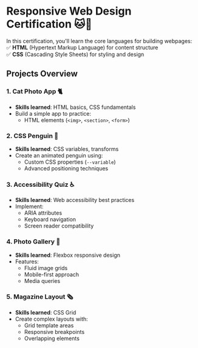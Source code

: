 # Responsive Web Design Certification 🐱🎨

In this certification, you'll learn the core languages for building webpages:  
✅ **HTML** (Hypertext Markup Language) for content structure  
✅ **CSS** (Cascading Style Sheets) for styling and design  

## Projects Overview

### 1. Cat Photo App 🐈
- **Skills learned**: HTML basics, CSS fundamentals
- Build a simple app to practice:
  - HTML elements (`<img>`, `<section>`, `<form>`)

### 2. CSS Penguin 🐧
- **Skills learned**: CSS variables, transforms
- Create an animated penguin using:
  - Custom CSS properties (`--variable`)
  - Advanced positioning techniques

### 3. Accessibility Quiz ♿
- **Skills learned**: Web accessibility best practices
- Implement:
  - ARIA attributes
  - Keyboard navigation
  - Screen reader compatibility

### 4. Photo Gallery 📸
- **Skills learned**: Flexbox responsive design
- Features:
  - Fluid image grids
  - Mobile-first approach
  - Media queries

### 5. Magazine Layout 🗞️
- **Skills learned**: CSS Grid
- Create complex layouts with:
  - Grid template areas
  - Responsive breakpoints
  - Overlapping elements

